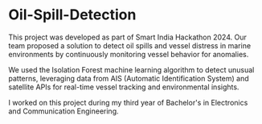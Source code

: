 # Oil-Spill-Detection
This project was developed as part of Smart India Hackathon 2024. Our team proposed a solution to detect oil spills and vessel distress in marine environments by continuously monitoring vessel behavior for anomalies.

We used the Isolation Forest machine learning algorithm to detect unusual patterns, leveraging data from AIS (Automatic Identification System) and satellite APIs for real-time vessel tracking and environmental insights.

I worked on this project during my third year of Bachelor's in Electronics and Communication Engineering.

